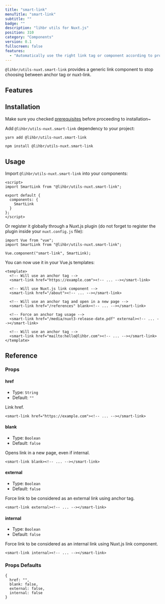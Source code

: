 ```yaml
---
title: "smart-link"
menuTitle: "smart-link"
subtitle: ""
badge: ""
description: "lihbr utils for Nuxt.js"
position: 310
category: "Components"
version: 0.1
fullscreen: false
features:
  - "Automatically use the right link tag or component according to provided href"
---
```


`@lihbr/utils-nuxt.smart-link` provides a generic link component to stop choosing between anchor tag or nuxt-link.

## Features

<list :items="features"></list>

## Installation

<alert type="info">

Make sure you checked [prerequisites](/prerequisites) before proceeding to installation~

</alert>

Add `@lihbr/utils-nuxt.smart-link` dependency to your project:

<code-group>
  <code-block label="Yarn" active>

```bash
yarn add @lihbr/utils-nuxt.smart-link
```

  </code-block>
  <code-block label="npm">

```bash
npm install @lihbr/utils-nuxt.smart-link
```

  </code-block>
</code-group>

## Usage

Import `@lihbr/utils-nuxt.smart-link` into your components:

```vue[~/components/display/Card.vue]
<script>
import SmartLink from "@lihbr/utils-nuxt.smart-link";

export default {
  components: {
    SmartLink
  }
};
</script>
```

Or register it globally through a Nuxt.js plugin (do not forget to register the plugin inside your `nuxt.config.js` file):

```javascript[~/plugins/smart-link.js]
import Vue from "vue";
import SmartLink from "@lihbr/utils-nuxt.smart-link";

Vue.component("smart-link", SmartLink);
```

You can now use it in your Vue.js templates:

<!-- prettier-ignore-start -->
```vue[~/components/display/Card.vue]
<template>
  <!-- Will use an anchor tag -->
  <smart-link href="https://example.com"><!-- ... --></smart-link>

  <!-- Will use Nuxt.js link component -->
  <smart-link href="/about"><!-- ... --></smart-link>

  <!-- Will use an anchor tag and open in a new page -->
  <smart-link href="/references" blank><!-- ... --></smart-link>

  <!-- Force an anchor tag usage -->
  <smart-link href="/media/nuxt3-release-date.pdf" external><!-- ... --></smart-link>

  <!-- Will use an anchor tag -->
  <smart-link href="mailto:hello@lihbr.com"><!-- ... --></smart-link>
</template>
```
<!-- prettier-ignore-end -->

## Reference

### Props

#### href

- Type: `String`
- Default: `""`

Link href.

<!-- prettier-ignore-start -->
```html[component options]
<smart-link href="https://example.com"><!-- ... --></smart-link>
```
<!-- prettier-ignore-end -->

#### blank

- Type: `Boolean`
- Default: `false`

Opens link in a new page, even if internal.

<!-- prettier-ignore-start -->
```html[component options]
<smart-link blank><!-- ... --></smart-link>
```
<!-- prettier-ignore-end -->

#### external

- Type: `Boolean`
- Default: `false`

Force link to be considered as an external link using anchor tag.

<!-- prettier-ignore-start -->
```html[component options]
<smart-link external><!-- ... --></smart-link>
```
<!-- prettier-ignore-end -->

#### internal

- Type: `Boolean`
- Default: `false`

Force link to be considered as an internal link using Nuxt.js link component.

<!-- prettier-ignore-start -->
```html[component options]
<smart-link internal><!-- ... --></smart-link>
```
<!-- prettier-ignore-end -->

### Props Defaults

<!-- prettier-ignore-start -->
```javascript[component props]
{
  href: "",
  blank: false,
  external: false,
  internal: false
}
```
<!-- prettier-ignore-end -->
